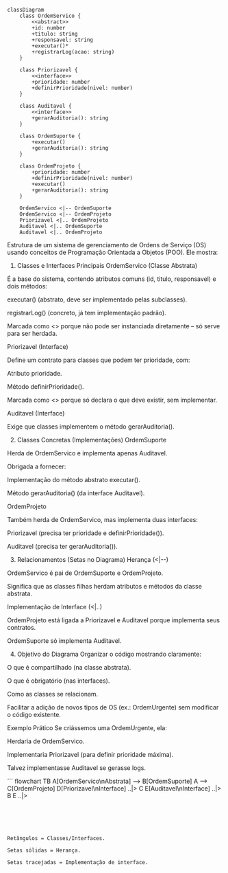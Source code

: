 
```mermaid
classDiagram
    class OrdemServico {
        <<abstract>>
        +id: number
        +titulo: string
        +responsavel: string
        +executar()*
        +registrarLog(acao: string)
    }

    class Priorizavel {
        <<interface>>
        +prioridade: number
        +definirPrioridade(nivel: number)
    }

    class Auditavel {
        <<interface>>
        +gerarAuditoria(): string
    }

    class OrdemSuporte {
        +executar()
        +gerarAuditoria(): string
    }

    class OrdemProjeto {
        +prioridade: number
        +definirPrioridade(nivel: number)
        +executar()
        +gerarAuditoria(): string
    }

    OrdemServico <|-- OrdemSuporte
    OrdemServico <|-- OrdemProjeto
    Priorizavel <|.. OrdemProjeto
    Auditavel <|.. OrdemSuporte
    Auditavel <|.. OrdemProjeto

```

Estrutura de um sistema de gerenciamento de Ordens de Serviço (OS) usando conceitos de Programação Orientada a Objetos (POO). Ele mostra:

1. Classes e Interfaces Principais
OrdemServico (Classe Abstrata)

É a base do sistema, contendo atributos comuns (id, titulo, responsavel) e dois métodos:

executar() (abstrato, deve ser implementado pelas subclasses).

registrarLog() (concreto, já tem implementação padrão).

Marcada como <<abstract>> porque não pode ser instanciada diretamente – só serve para ser herdada.

Priorizavel (Interface)

Define um contrato para classes que podem ter prioridade, com:

Atributo prioridade.

Método definirPrioridade().

Marcada como <<interface>> porque só declara o que deve existir, sem implementar.

Auditavel (Interface)

Exige que classes implementem o método gerarAuditoria().

2. Classes Concretas (Implementações)
OrdemSuporte

Herda de OrdemServico e implementa apenas Auditavel.

Obrigada a fornecer:

Implementação do método abstrato executar().

Método gerarAuditoria() (da interface Auditavel).

OrdemProjeto

Também herda de OrdemServico, mas implementa duas interfaces:

Priorizavel (precisa ter prioridade e definirPrioridade()).

Auditavel (precisa ter gerarAuditoria()).

3. Relacionamentos (Setas no Diagrama)
Herança (<|--)

OrdemServico é pai de OrdemSuporte e OrdemProjeto.

Significa que as classes filhas herdam atributos e métodos da classe abstrata.

Implementação de Interface (<|..)

OrdemProjeto está ligada a Priorizavel e Auditavel porque implementa seus contratos.

OrdemSuporte só implementa Auditavel.

4. Objetivo do Diagrama
Organizar o código mostrando claramente:

O que é compartilhado (na classe abstrata).

O que é obrigatório (nas interfaces).

Como as classes se relacionam.

Facilitar a adição de novos tipos de OS (ex.: OrdemUrgente) sem modificar o código existente.

Exemplo Prático
Se criássemos uma OrdemUrgente, ela:

Herdaria de OrdemServico.

Implementaria Priorizavel (para definir prioridade máxima).

Talvez implementasse Auditavel se gerasse logs.


´´´
flowchart TB
    A[OrdemServico\nAbstrata] --> B[OrdemSuporte]
    A --> C[OrdemProjeto]
    D[Priorizavel\nInterface] ..|> C
    E[Auditavel\nInterface] ..|> B
    E ..|> 

```





Retângulos = Classes/Interfaces.

Setas sólidas = Herança.

Setas tracejadas = Implementação de interface.